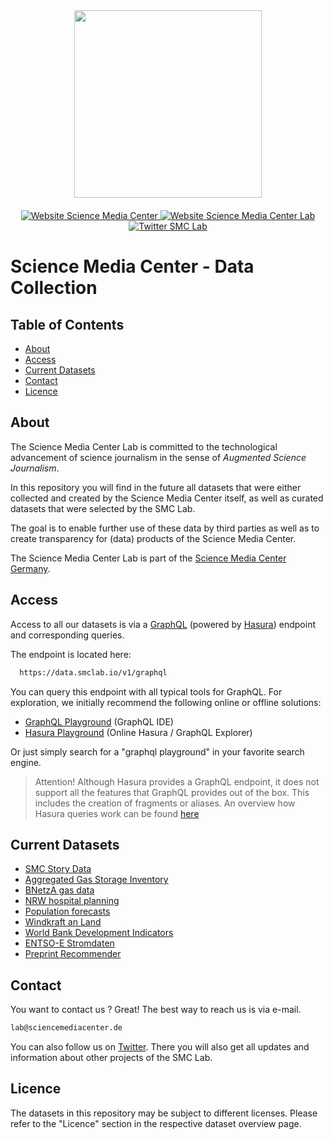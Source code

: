<div id="header" align="center">
  <img src="https://media.sciencemediacenter.de/static/img/logos/smc/smc-logo-typo-bw-big.png" width="300"/>

  <div id="badges" style="padding-top: 20px">
    <a href="https://www.sciencemediacenter.de">
      <img src="https://img.shields.io/badge/Website-orange?style=plastic" alt="Website Science Media Center"/>
    </a>
    <a href="https://lab.sciencemediacenter.de">
      <img src="https://img.shields.io/badge/Website (SMC Lab)-grey?style=plastic" alt="Website Science Media Center Lab"/>
    </a>
    <a href="https://twitter.com/smc_germany_lab">
      <img src="https://img.shields.io/badge/Twitter-blue?style=plastic&logo=twitter&logoColor=white" alt="Twitter SMC Lab"/>
    </a>
  </div>
</div>



<h1>
  Science Media Center - Data Collection
</h1>

## Table of Contents
- [About](#about)
- [Access](#access)
- [Current Datasets](#datasets)
- [Contact](#contact)
- [Licence](#licence)

## About <a name = "about"></a>

The Science Media Center Lab is committed to the technological advancement of science journalism in the sense of _Augmented Science Journalism_.

In this repository you will find in the future all datasets that were either collected and created by the Science Media Center itself, as well as curated datasets that were selected by the SMC Lab.

The goal is to enable further use of these data by third parties as well as to create transparency for (data) products of the Science Media Center.

The Science Media Center Lab is part of the [Science Media Center Germany](https://sciencemediacenter.de). 

## Access <a name = "access"></a>

Access to all our datasets is via a [GraphQL](https://graphql.org/) (powered by [Hasura](https://hasura.io/)) endpoint and corresponding queries.

The endpoint is located here: 

```bash
  https://data.smclab.io/v1/graphql
```

You can query this endpoint with all typical tools for GraphQL. For exploration, we initially recommend the following online or offline solutions:

- [GraphQL Playground](https://github.com/graphql/graphql-playground) (GraphQL IDE)
- [Hasura Playground](https://cloud.hasura.io/public/graphiql) (Online Hasura / GraphQL Explorer)

Or just simply search for a "graphql playground" in your favorite search engine. 

> Attention! Although Hasura provides a GraphQL endpoint, it does not support all the features that GraphQL provides out of the box. This includes the creation of fragments or aliases.
> An overview how Hasura queries work can be found [here](https://hasura.io/docs/latest/queries/postgres/simple-object-queries/)


## Current Datasets  <a name = "datasets"></a>

* [SMC Story Data](datasets/smc_story_metadata.md)
* [Aggregated Gas Storage Inventory](datasets/AGSI_gasspeicher_metadata.md)
* [BNetzA gas data](datasets/BNetzA_gas_metadata.md)
* [NRW hospital planning](datasets/NRW_krankenhausreform_metadata.md)
* [Population forecasts](datasets/Bevoelkerungsprognosen_metadata.md)
* [Windkraft an Land](datasets/Windkraft_metadata.md)
* [World Bank Development Indicators](datasets/world_development_indicators_metadata.md)
* [ENTSO-E Stromdaten](datasets/ENTSOE_stromdaten_metadata.md)
* [Preprint Recommender](datasets/Preprint_recommender_metadata.md)

## Contact <a name = "contact"></a>

You want to contact us ? Great! The best way to reach us is via e-mail. 

```bash
lab@sciencemediacenter.de
```

You can also follow us on [Twitter](https://twitter.com/smc_germany_lab?lang=de). There you will also get all updates and information about other projects of the SMC Lab.

## Licence <a name = "licence"></a>

The datasets in this repository may be subject to different licenses. Please refer to the "Licence" section in the respective dataset overview page.
